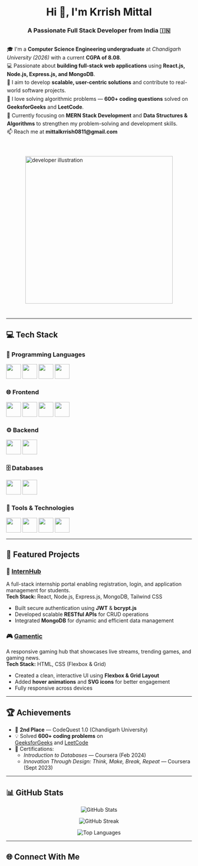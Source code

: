 <h1 align="center">Hi 👋, I'm Krrish Mittal</h1>
<h3 align="center">A Passionate Full Stack Developer from India 🇮🇳</h3>

<div style="display: flex; align-items: center; justify-content: center; gap: 40px; flex-wrap: wrap; margin-bottom: 40px;">
  
  <div style="max-width: 500px; line-height: 1.6;">
    <p>
      🎓 I'm a <strong>Computer Science Engineering undergraduate</strong> at <em>Chandigarh University (2026)</em> with a current <strong>CGPA of 8.08</strong>.<br>
      💻 Passionate about <strong>building full-stack web applications</strong> using <strong>React.js, Node.js, Express.js, and MongoDB</strong>.<br>
      🚀 I aim to develop <strong>scalable, user-centric solutions</strong> and contribute to real-world software projects.<br>
      🧠 I love solving algorithmic problems — <strong>600+ coding questions</strong> solved on <strong>GeeksforGeeks</strong> and <strong>LeetCode</strong>.<br>
      🌱 Currently focusing on <strong>MERN Stack Development</strong> and <strong>Data Structures & Algorithms</strong> to strengthen my problem-solving and development skills.<br>
      📫 Reach me at <strong>mittalkrrish0811@gmail.com</strong>
    </p>
  </div>

  <div>
    <img src="https://cdn.dribbble.com/users/1162077/screenshots/3848914/programmer.gif" alt="developer illustration" width="400"/>
  </div>
  
</div>


---

## 💻 Tech Stack  

### 📝 Programming Languages  
<p align="left">
  <img src="https://cdn.jsdelivr.net/gh/devicons/devicon/icons/cplusplus/cplusplus-original.svg" width="40" height="40" />
  <img src="https://cdn.jsdelivr.net/gh/devicons/devicon/icons/java/java-original.svg" width="40" height="40" />
  <img src="https://cdn.jsdelivr.net/gh/devicons/devicon/icons/javascript/javascript-original.svg" width="40" height="40" />
  <img src="https://cdn.jsdelivr.net/gh/devicons/devicon/icons/mysql/mysql-original.svg" width="40" height="40" />
</p>

### 🌐 Frontend  
<p align="left">
  <img src="https://cdn.jsdelivr.net/gh/devicons/devicon/icons/html5/html5-original.svg" width="40" height="40" />
  <img src="https://cdn.jsdelivr.net/gh/devicons/devicon/icons/css3/css3-original.svg" width="40" height="40" />
  <img src="https://cdn.jsdelivr.net/gh/devicons/devicon/icons/react/react-original.svg" width="40" height="40" />
  <img src="https://cdn.jsdelivr.net/gh/devicons/devicon/icons/tailwindcss/tailwindcss-plain.svg" width="40" height="40" />
</p>

### ⚙️ Backend  
<p align="left">
  <img src="https://cdn.jsdelivr.net/gh/devicons/devicon/icons/nodejs/nodejs-original.svg" width="40" height="40" />
  <img src="https://cdn.jsdelivr.net/gh/devicons/devicon/icons/express/express-original.svg" width="40" height="40" />
</p>

### 🗄️ Databases  
<p align="left">
  <img src="https://cdn.jsdelivr.net/gh/devicons/devicon/icons/mongodb/mongodb-original.svg" width="40" height="40" />
  <img src="https://cdn.jsdelivr.net/gh/devicons/devicon/icons/mysql/mysql-original.svg" width="40" height="40" />
</p>

### 🔧 Tools & Technologies  
<p align="left">
  <img src="https://cdn.jsdelivr.net/gh/devicons/devicon/icons/git/git-original.svg" width="40" height="40" />
  <img src="https://cdn.jsdelivr.net/gh/devicons/devicon/icons/github/github-original.svg" width="40" height="40" />
  <img src="https://cdn.jsdelivr.net/gh/devicons/devicon/icons/vscode/vscode-original.svg" width="40" height="40" />
  <img src="https://cdn.jsdelivr.net/gh/devicons/devicon/icons/postman/postman-original.svg" width="40" height="40" />
</p>

---

## 💼 Featured Projects  

### 🧩 [InternHub](https://internship-front-9ydy.onrender.com/)  
A full-stack internship portal enabling registration, login, and application management for students.  
**Tech Stack:** React, Node.js, Express.js, MongoDB, Tailwind CSS  
- Built secure authentication using **JWT** & **bcrypt.js**  
- Developed scalable **RESTful APIs** for CRUD operations  
- Integrated **MongoDB** for dynamic and efficient data management  

### 🎮 [Gamentic](https://fabulous-taffy-1f1da8.netlify.app/)  
A responsive gaming hub that showcases live streams, trending games, and gaming news.  
**Tech Stack:** HTML, CSS (Flexbox & Grid)  
- Created a clean, interactive UI using **Flexbox & Grid Layout**  
- Added **hover animations** and **SVG icons** for better engagement  
- Fully responsive across devices  

---

## 🏆 Achievements  

- 🥈 **2nd Place** — CodeQuest 1.0 (Chandigarh University)  
- 💡 Solved **600+ coding problems** on  
  [GeeksforGeeks](https://www.geeksforgeeks.org/user/mittalkrrnw1x/) and [LeetCode](https://leetcode.com/u/mittalkrrnw1x/)  
- 📜 Certifications:  
  - *Introduction to Databases* — Coursera (Feb 2024)  
  - *Innovation Through Design: Think, Make, Break, Repeat* — Coursera (Sept 2023)

---

## 📊 GitHub Stats  

<p align="center">
  <img src="https://github-readme-stats.vercel.app/api?username=krrishmittal&show_icons=true&theme=tokyonight" alt="GitHub Stats" />
</p>

<p align="center">
  <img src="https://github-readme-streak-stats.herokuapp.com/?user=krrishmittal&theme=tokyonight" alt="GitHub Streak" />
</p>

<p align="center">
  <img src="https://github-readme-stats.vercel.app/api/top-langs/?username=krrishmittal&layout=compact&theme=tokyonight" alt="Top Languages" />
</p>

---

## 🌐 Connect With Me
